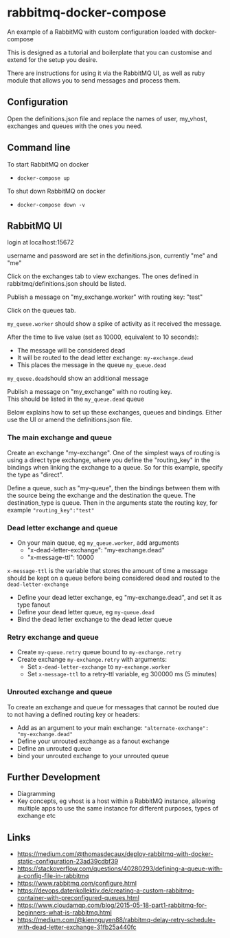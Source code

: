 # rabbitmq-docker-compose

An example of a RabbitMQ with custom configuration loaded with docker-compose

This is designed as a tutorial and boilerplate that you can customise and extend for the setup you desire.

There are instructions for using it via the RabbitMQ UI, as well as ruby module that allows you to send messages and process them.

## Configuration

Open the definitions.json file and replace the names of user, my_vhost, exchanges and queues with the ones you need.

## Command line

To start RabbitMQ on docker  

- `docker-compose up`

To shut down RabbitMQ on docker  

- `docker-compose down -v`

## RabbitMQ UI

login at localhost:15672

username and password are set in the definitions.json, currently "me" and "me"

Click on the exchanges tab to view exchanges. The ones defined in rabbitmq/definitions.json should be listed.

Publish a message on "my_exchange.worker" with routing key: "test"  

Click on the queues tab.

`my_queue.worker` should show a spike of activity as it received the message.

After the time to live value (set as 10000, equivalent to 10 seconds):
- The message will be considered dead
- It will be routed to the dead letter exchange: `my-exchange.dead`
- This places the message in the queue `my_queue.dead`

`my_queue.dead`should show an additional message

Publish a message on "my_exchange" with no routing key.  
This should be listed in the `my_queue.dead` queue

Below explains how to set up these exchanges, queues and bindings. Either use the UI or amend the definitions.json file.

### The main exchange and queue

Create an exchange "my-exchange". One of the simplest ways of routing is using a direct type exchange, where you define the "routing_key" in the bindings when linking the exchange to a queue. So for this example, specify the type as "direct".

Define a queue, such as "my-queue", then the bindings between them with the source being the exchange and the destination the queue. The destination_type is queue. Then in the arguments state the routing key, for example `"routing_key":"test"`

### Dead letter exchange and queue

- On your main queue, eg `my_queue.worker`, add arguments
    - "x-dead-letter-exchange": "my-exchange.dead"
    - "x-message-ttl": 10000

`x-message-ttl` is the variable that stores the amount of time a message should be kept on a queue before being considered dead and routed to the `dead-letter-exchange`

- Define your dead letter exchange, eg "my-exchange.dead", and set it as type fanout
- Define your dead letter queue, eg `my-queue.dead`
- Bind the dead letter exchange to the dead letter queue

### Retry exchange and queue

- Create `my-queue.retry` queue bound to `my-exchange.retry`
- Create exchange `my-exchange.retry` with arguments:
  - Set `x-dead-letter-exchange` to `my-exchange.worker`
  - Set `x-message-ttl` to a retry-ttl variable, eg 300000 ms (5 minutes)

### Unrouted exchange and queue

To create an exchange and queue for messages that cannot be routed due to not having a defined routing key or headers:
- Add as an argument to your main exchange: `"alternate-exchange": "my-exchange.dead"`
- Define your unrouted exchange as a fanout exchange
- Define an unrouted queue
- bind your unrouted exchange to your unrouted queue

## Further Development

- Diagramming
- Key concepts, eg vhost is a host within a RabbitMQ instance, allowing multiple apps to use the same instance for different purposes, types of exchange etc

## Links

* https://medium.com/@thomasdecaux/deploy-rabbitmq-with-docker-static-configuration-23ad39cdbf39
* https://stackoverflow.com/questions/40280293/defining-a-queue-with-a-config-file-in-rabbitmq
* https://www.rabbitmq.com/configure.html
* https://devops.datenkollektiv.de/creating-a-custom-rabbitmq-container-with-preconfigured-queues.html
* https://www.cloudamqp.com/blog/2015-05-18-part1-rabbitmq-for-beginners-what-is-rabbitmq.html
* https://medium.com/@kiennguyen88/rabbitmq-delay-retry-schedule-with-dead-letter-exchange-31fb25a440fc
